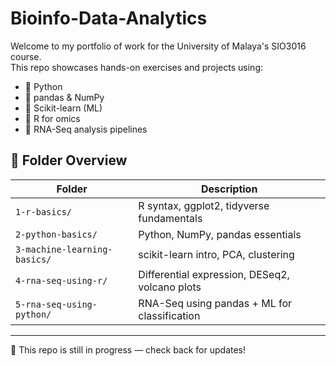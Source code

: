 # Bioinfo-Data-Analytics

Welcome to my portfolio of work for the University of Malaya's SIO3016 course.  
This repo showcases hands-on exercises and projects using:

- 🐍 Python
- 🐼 pandas & NumPy
- 🧠 Scikit-learn (ML)
- 🧬 R for omics
- 🔎 RNA-Seq analysis pipelines

## 📁 Folder Overview

| Folder                        | Description |
|-------------------------------|-------------|
| `1-r-basics/`                 | R syntax, ggplot2, tidyverse fundamentals |
| `2-python-basics/`            | Python, NumPy, pandas essentials |
| `3-machine-learning-basics/`  | scikit-learn intro, PCA, clustering |
| `4-rna-seq-using-r/`          | Differential expression, DESeq2, volcano plots |
| `5-rna-seq-using-python/`     | RNA-Seq using pandas + ML for classification |

---

📘 This repo is still in progress — check back for updates!
